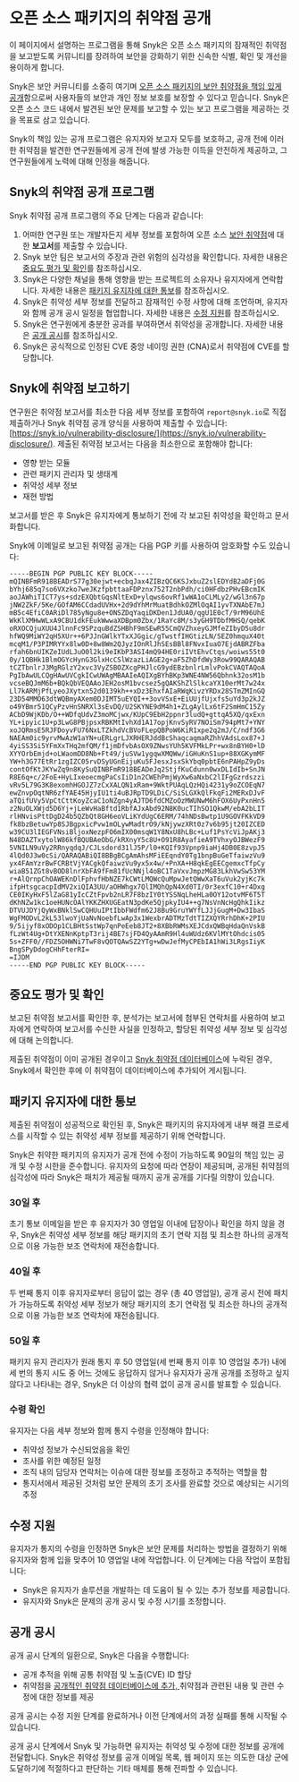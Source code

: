 # 오픈 소스 패키지의 취약점 공개

이 페이지에서 설명하는 프로그램을 통해 Snyk은 오픈 소스 패키지의 잠재적인 취약점을 보고받도록 커뮤니티를 장려하여 보안을 강화하기 위한 신속한 식별, 확인 및 개선을 용이하게 합니다.

Snyk은 보안 커뮤니티를 소중히 여기며 [오픈 소스 패키지의 보안 취약점을 책임 있게 공개](https://snyk.io/series/open-source-security/report-2020)함으로써 사용자들의 보안과 개인 정보 보호를 보장할 수 있다고 믿습니다. Snyk은 오픈 소스 코드 내에서 발견된 보안 문제를 보고할 수 있는 보고 프로그램을 제공하는 것을 목표로 삼고 있습니다.

Snyk의 책임 있는 공개 프로그램은 유지자와 보고자 모두를 보호하고, 공개 전에 이러한 취약점을 발견한 연구원들에게 공개 전에 발생 가능한 이득을 안전하게 제공하고, 그 연구원들에게 노력에 대해 인정을 해줍니다.

## Snyk의 취약점 공개 프로그램

Snyk 취약점 공개 프로그램의 주요 단계는 다음과 같습니다:

1. 어떠한 연구원 또는 개발자든지 세부 정보를 포함하여 오픈 소스 [보안 취약점](https://snyk.io/learn/security-vulnerability-exploits-threats/)에 대한 **보고서**를 제출할 수 있습니다.
2. Snyk 보안 팀은 보고서의 주장과 관련 위험의 심각성을 확인합니다. 자세한 내용은 [중요도 평가 및 확인](disclosure-of-a-vulnerability-in-an-open-source-package.md#triaging-and-validation)를 참조하십시오.
3. Snyk은 다양한 채널을 통해 영향을 받는 프로젝트의 소유자나 유지자에게 연락합니다. 자세한 내용은 [패키지 유지자에 대한 통보](disclosure-of-a-vulnerability-in-an-open-source-package.md#notification-of-the-package-maintainer)를 참조하십시오.
4. Snyk은 취약성 세부 정보를 전달하고 잠재적인 수정 사항에 대해 조언하며, 유지자와 함께 공개 공시 일정을 협업합니다. 자세한 내용은 [수정 지원](disclosure-of-a-vulnerability-in-an-open-source-package.md#fix-assistance)를 참조하십시오.
5. Snyk은 연구원에게 충분한 공과를 부여하면서 취약성을 공개합니다. 자세한 내용은 [공개 공시](disclosure-of-a-vulnerability-in-an-open-source-package.md#public-disclosure)를 참조하십시오.
6. Snyk은 공식적으로 인정된 CVE 중앙 네이밍 권한 (CNA)로서 취약점에 CVE를 할당합니다.

## Snyk에 취약점 보고하기

연구원은 취약점 보고서를 최소한 다음 세부 정보를 포함하여 `report@snyk.io`로 직접 제출하거나 Snyk 취약점 공개 양식을 사용하여 제출할 수 있습니다: [https://snyk.io/vulnerability-disclosure/](https://snyk.io/vulnerability-disclosure/). 제출된 취약점 보고서는 다음을 최소한으로 포함해야 합니다:

* 영향 받는 모듈
* 관련 패키지 관리자 및 생태계
* 취약성 세부 정보
* 재현 방법

보고서를 받은 후 Snyk은 유지자에게 통보하기 전에 각 보고된 취약성을 확인하고 문서화합니다.

Snyk에 이메일로 보고된 취약점 공개는 다음 PGP 키를 사용하여 암호화할 수도 있습니다:

```
-----BEGIN PGP PUBLIC KEY BLOCK-----
mQINBFmR918BEADrS77g30ejwt+ecbqJax4ZIBzQC6KSJxbuZ2slEDYdB2aDFj0G
bYhj685q7so6VXzko7weJKzfpbttaaFDPznx752T2nbPdh/ci0HFdbzPHvEBcmIK
aoJAWhiTICT7ys+sdzEXQbtGqsNltExD+ylqws6ovRf1wWA1oCLMLy2/wGl3n67p
jNW2ZkF/5Ke/GOfAM6CCdadUVHx+2d9dYhMrMuatBdhkOZMlOqAI1yvTXNAbE7mJ
mB5c4EfiC0ARiDl785yNgu8e+ONSZDqYaqiDKDen1JdUA0/qgU1E0cT/9rM96UhE
WkKlXMHwWLxA9CBU1dkFEukWwwaXDBpm0Zbx/1RaYc8M/s3yGH9TDbfMHSQ/qebK
oRXOCQjuXUU4JlnnFc9SPzquBdZSHBhF9mSEwR55CmQVZhxeyGJMfeZIbyD5u8dr
hfWQ9MiWY2qH5XUr++6PJJnGWlkYTxXJGgic/gTwstfIHGtizLN/SEZ0hmquX40t
mcqM1/P3PIMRYYx8lw0D+8w8Wm2QJyzIOnRlJhSEsBBl8FNvxIuaO7EjdABRZFba
rfah6bnUIKZeIUdLJuO0l2ki9eIKbP3ASI4mQ94HE0riIVtEhvCtqs/woiws55t0
0y/1QBHk1BlmOGYcHynG3GlxHcCSlWzazLiAGE2g+aF5ZhDfdWy3Row99QARAQAB
tCZTbnlrJ3MgRGlzY2xvc3VyZSBOZXcgPHJlcG9ydEBzbnlrLmlvPokCVAQTAQoA
PgIbAwULCQgHAwUVCgkICwUWAgMBAAIeAQIXgBYhBKp3WNE4NW56Qbhnk32osM1b
vcseBQJmM6b+BQkQbVEQAAoJEH2osM1bvcsez5gQAKShZlSlkcaYX10erMt7w24x
Ll7kARMjPfLyeoJXytxn52d0139kh++xDz3EhxfAIaRWqKivzYRDx28STmZMInGQ
23D54MMO63dtWQBmyAXem0DJIMT5uEYQI++3ovVSxE+EiUUjfUjxfs5uYd3p2kJZ
o49YBmr51QCyPzvHnSNRXl3sEvDQ/U2SKYNE9dM4h1+ZLgAylLx6tF2SmHmC15Zy
ACbD9WjKDb/O++WDfqUdvZ3moMCjwx/KUpC9EbH2ppnr3ludQ+gttqA5XQ/qxExn
YL+ipyic1U+p3LwG8PBjpsxRBKMtIvhXd1A17opjKnvSyRV7NOiSm794pMt7+YNY
xoJQRmsE5RJFDoyvFU76NxLTZkhdVcBVoFLepQBPoW6KiR1xpe2q2mJ/C/ndf3G6
NAEAm0ic9yrvMwAzW1aYN+uERLgrLJXRHERJddBcShaqcaqmaRZhhVAdsLox87+J
4yiSS3Si5YFmXxTHq2mfQM/f1jmDfvbAsOX9ZNwsYUh5KVFMkLPr+wx8nBYH0+lD
XYYOrbEmjd+oLWaomDD8Nb+Ft49/juSVw1ygqwXMQWw/iGHuKnS1up+88XGKymMF
YW+h3G77EtRr1zgIZC05rvDSyUGnEijuKu5FJesxJsxSkYbq0pbtE6nPAHpZ9yDs
contOfKtJKYwZq9n8KySuQINBFmR918BEADeJq2StjfKuCdunn0wxDLIdIb+SnJN
R8E6q+c/2FoE+HyLIxeoecmgPaCsIiD1n2CWEhPmjWyXw6aNxbC2lIFgGzrdszzi
vRv5L79G3K8exomhHGOJZ7zCxXALQN1xRam+9WktPUAqLQzHQi4231y9oZCOEqN7
ewZnvpOqtNR6zfYAE45HjyIU1ti4uBJRpTD9LDiC/SiSLGXkQlFkqFi2MERxDJvF
aTQifUVy5VpCtCttKoyZcaC1oNZgn4yAJTD6fdCMZoOzMWUNwM6hFOX6UyPxnHn5
z2NuOLXWjd5D6Yj+jLeWvHaBftd1RbfAJxAbd92N8K0ucTIhSO1QkwM/ebA2bLIT
rlHNvisPttDgD24b5QZbQt8GH6eoVLiKYdUgC6ERM/74hNDsBwtp1U9GOVFKkVD9
fk8bzBetuwYp8SJBgpxicPvw1mOLywMadtrO9/kNjywzXRt0z7v6b95jt20IZCED
w39CU3lIEGFVNsiBljoxNezpFO6mIX00msqW1Y8NxU8hLBc+Luf1PsYcViJpAKj3
N48DAZTxytolW86kfBQUBAeObG/kRXnyY5c8U+O91R8AyafieA9TVhxyOJBWezF9
5VNILN9uVy2RRnyqdqJ/CJLsdord31lJ5P/l0+KQIf93Vpnp9iaHj4DB0E8zvpJ5
4lQd0J3w0cSi/QARAQABiQI8BBgBCgAmAhsMFiEEqndY0Tg1bnpBuGeTfaiwzVu9
yx4FAmYzrBwFCRBtVjYACgkQfaiwzVu9yx5x4w/+PnXA+H8qkEgEECgemxcTfpCy
wiaB51ZGt8vBOD8lnrXbFA9fFm81fUcNNjl4oBC1TaVxvJmpzMG83LkhVwSw53YM
r+AlQrnpChOAWEKnDlFphvfHbNZE7kCWtLMQWcQuMpwJetQWwXaT6uVuk2yjKc7k
ifpHtsgcacpIdMV2xiQIA3UU/aOHWhgx7QlIMQhQpN4Xd0TI/0r3exfC10+r4Dxg
CE0IKyHxF5lZaG81yIcCZtFpvb2nLR7F8bzIY0tYSSNqLheHLa0OY12otvMF6T5T
dKhNZw1kc1oeHUNcOAlYKKZHXUGEatN3pdKe5QjpkyIU4++g7NsVnNcHgQhkIikz
DTVUJDYjQyWxBNklSwCQHUuIPtIbbFWdfm62J8Bu9GruYWYfLJJjGugM+Dw3IbaS
WgFMODvL2kL53lwoYjUaNvNoebfLwAp3x1WexbrADTMzTdtTIZXQYRrhDhK+2PIU
9/5ijyf8xODOp1CLBHtSstWp7qnPeEeb8JT2+8XBbRWMsXEJCdxQWBqHdaQnVskB
fLzWt4Ug+DtYXENnKptpT3rij4BE7sjFD4QyAAmR9Hl4uWUdz6KVlMYtOhdcis05
5s+ZFF0//FDZ5OHWNi7TwF8vQOTQAwSZ2YTg+wDwJefMyCPEbIA1hWi3LRgsIiyK
BngSPyDdogCHhFterRI=
=IJDM
-----END PGP PUBLIC KEY BLOCK-----
```

## 중요도 평가 및 확인

보고된 취약점 보고서를 확인한 후, 분석가는 보고서에 첨부된 연락처를 사용하여 보고자에게 연락하여 보고서를 수신한 사실을 인정하고, 할당된 취약성 세부 정보 및 심각성에 대해 논의합니다.

제출된 취약점이 이미 공개된 경우이고 [Snyk 취약점 데이터베이스](https://security.snyk.io)에 누락된 경우, Snyk에서 확인한 후에 이 취약점이 데이터베이스에 추가되어 게시됩니다.

## 패키지 유지자에 대한 통보

제출된 취약점이 성공적으로 확인된 후, Snyk은 패키지의 유지자에게 내부 해결 프로세스를 시작할 수 있는 취약성 세부 정보를 제공하기 위해 연락합니다.

Snyk은 취약한 패키지의 유지자가 공개 전에 수정이 가능하도록 90일의 책임 있는 공개 및 수정 시한을 준수합니다. 유지자의 요청에 따라 연장이 제공되며, 공개된 취약점의 심각성에 따라 Snyk은 패치가 제공될 때까지 공개 공개를 기다릴 의향이 있습니다.

### 30일 후

초기 통보 이메일을 받은 후 유지자가 30 영업일 이내에 답장이나 확인을 하지 않을 경우, Snyk은 취약성 세부 정보를 해당 패키지의 초기 연락 지점 및 최소한 하나의 공개적으로 이용 가능한 보조 연락처에 재전송합니다.

### 40일 후

두 번째 통지 이후 유지자로부터 응답이 없는 경우 (총 40 영업일), 공개 공시 전에 패치가 가능하도록 취약성 세부 정보가 해당 패키지의 초기 연락점 및 최소한 하나의 공개적으로 이용 가능한 보조 연락처에 재전송됩니다.

### 50일 후

패키지 유지 관리자가 원래 통지 후 50 영업일(세 번째 통지 이후 10 영업일 추가) 내에 세 번의 통지 시도 중 어느 것에도 응답하지 않거나 유지자가 공개 공개를 조정하고 싶지 않다고 나타내는 경우, Snyk은 더 이상의 협력 없이 공개 공시를 발표할 수 있습니다.

### 수령 확인

유지자는 다음 세부 정보와 함께 통지 수령을 인정해야 합니다:

* 취약성 정보가 수신되었음을 확인
* 조사를 위한 예정된 일정
* 조직 내의 담당자 연락처는 이슈에 대한 정보를 조정하고 추적하는 역할을 함
* 통지서에서 제공된 것처럼 보안 문제의 초기 조사를 완료할 것으로 예상되는 시기의 추정

## 수정 지원

유지자가 통지의 수령을 인정하면 Snyk은 보안 문제를 처리하는 방법을 결정하기 위해 유지자와 함께 입을 맞추어 10 영업일 내에 작업합니다. 이 단계에는 다음 작업이 포함됩니다:

* Snyk은 유지자가 솔루션을 개발하는 데 도움이 될 수 있는 추가 정보를 제공합니다.
* 유지자와 Snyk은 문제의 공개 공시 및 수정 시기를 조정합니다.

## 공개 공시

공개 공시 단계의 일환으로, Snyk은 다음을 수행합니다:

* 공개 추적을 위해 공통 취약점 및 노출(CVE) ID 할당
* 취약점을 [공개적인 취약점 데이터베이스에 추가, ](https://security.snyk.io/)취약점과 관련된 내용 및 관련 수정에 대한 정보를 제공

공개 공시는 수정 지원 단계를 완료하거나 이전 단계에서의 과정 실패를 통해 시작될 수 있습니다.

공개 공시 단계에서 Snyk 및 가능하면 유지자는 취약성 및 수정에 대한 정보를 공개에 전달합니다. Snyk은 취약성 정보를 공개 이메일 목록, 웹 페이지 또는 의도한 대상 군에 도달하기에 적절하다고 판단하는 기타 매체를 통해 전파할 수 있습니다.
